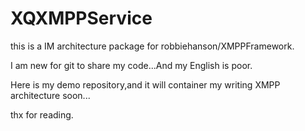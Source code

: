 XQXMPPService
=============

this is a IM architecture package for robbiehanson/XMPPFramework.

I am new for git to share my code...And my English is poor.

Here is my demo repository,and it will container my writing XMPP architecture  soon...


thx for reading.